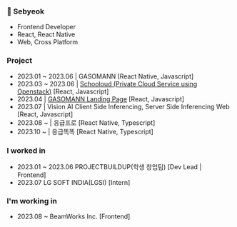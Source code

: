 ### 👋 Sebyeok
- Frontend Developer
- React, React Native
- Web, Cross Platform

### Project
- 2023.01 ~ 2023.06 | GASOMANN [React Native, Javascript]
- 2023.03 ~ 2023.06 | [Schooloud (Private Cloud Service using Openstack)](https://github.com/schooloud/schooloud_front-end) [React, Javascript]
- 2023.04 | [GASOMANN Landing Page](https://sebyeok.github.io/gasomann_landing_deploy/) [React, Javascript]
- 2023.07 | Vision AI Client Side Inferencing, Server Side Inferencing Web [React, Javascript]
- 2023.08 ~ | 응급프로 [React Native, Typescript]
- 2023.10 ~ | 응급똑똑 [React Native, Typescript]

### I worked in
- 2023.01 ~ 2023.06 PROJECTBUILDUP(학생 창업팀) [Dev Lead | Frontend]
- 2023.07 LG SOFT INDIA(LGSI) [Intern]

### I'm working in
- 2023.08 ~ BeamWorks Inc. [Frontend]


<!--
**Sebyeok/Sebyeok** is a ✨ _special_ ✨ repository because its `README.md` (this file) appears on your GitHub profile.

Here are some ideas to get you started:

- 🔭 I’m currently working on ...
- 🌱 I’m currently learning ...
- 👯 I’m looking to collaborate on ...
- 🤔 I’m looking for help with ...
- 💬 Ask me about ...
- 📫 How to reach me: ...
- 😄 Pronouns: ...
- ⚡ Fun fact: ...
-->

